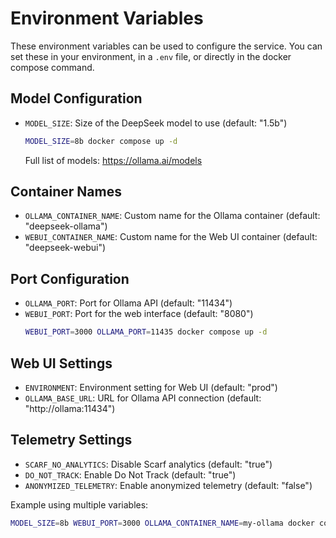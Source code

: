 # Environment Variables

These environment variables can be used to configure the service. You can set these in your environment, in a `.env` file, or directly in the docker compose command.

## Model Configuration
- `MODEL_SIZE`: Size of the DeepSeek model to use (default: "1.5b")
  ```bash
  MODEL_SIZE=8b docker compose up -d
  ```

  Full list of models: https://ollama.ai/models

## Container Names
- `OLLAMA_CONTAINER_NAME`: Custom name for the Ollama container (default: "deepseek-ollama")
- `WEBUI_CONTAINER_NAME`: Custom name for the Web UI container (default: "deepseek-webui")

## Port Configuration
- `OLLAMA_PORT`: Port for Ollama API (default: "11434")
- `WEBUI_PORT`: Port for the web interface (default: "8080")
  ```bash
  WEBUI_PORT=3000 OLLAMA_PORT=11435 docker compose up -d
  ```

## Web UI Settings
- `ENVIRONMENT`: Environment setting for Web UI (default: "prod")
- `OLLAMA_BASE_URL`: URL for Ollama API connection (default: "http://ollama:11434")

## Telemetry Settings
- `SCARF_NO_ANALYTICS`: Disable Scarf analytics (default: "true")
- `DO_NOT_TRACK`: Enable Do Not Track (default: "true")
- `ANONYMIZED_TELEMETRY`: Enable anonymized telemetry (default: "false")

Example using multiple variables:
```bash
MODEL_SIZE=8b WEBUI_PORT=3000 OLLAMA_CONTAINER_NAME=my-ollama docker compose up -d
```

